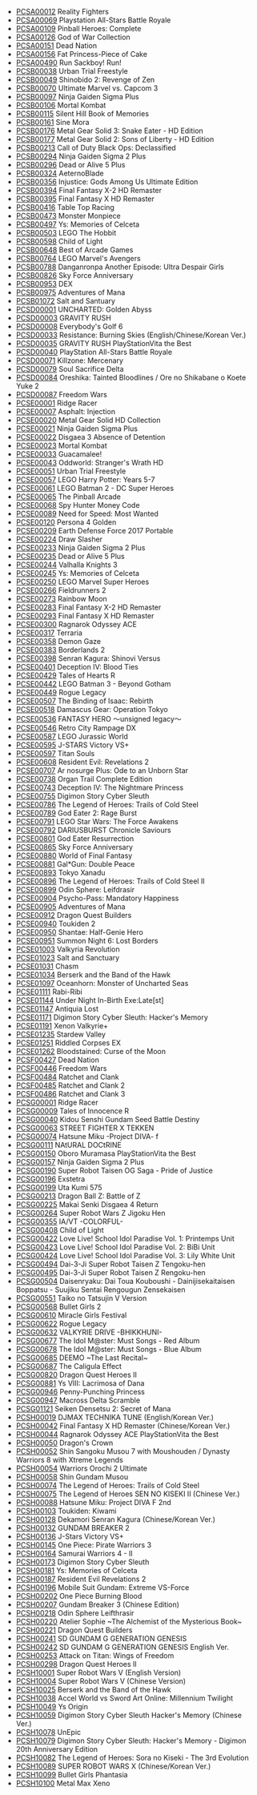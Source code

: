 * [PCSA00012](https://github.com/r0ah/vitacheat/blob/master/PCSA00012) Reality Fighters
* [PCSA00069](https://github.com/r0ah/vitacheat/blob/master/PCSA00069) Playstation All-Stars Battle Royale
* [PCSA00109](https://github.com/r0ah/vitacheat/blob/master/PCSA00109) Pinball Heroes: Complete
* [PCSA00126](https://github.com/r0ah/vitacheat/blob/master/PCSA00126) God of War Collection
* [PCSA00151](https://github.com/r0ah/vitacheat/blob/master/PCSA00151) Dead Nation
* [PCSA00156](https://github.com/r0ah/vitacheat/blob/master/PCSA00156) Fat Princess-Piece of Cake
* [PCSA00490](https://github.com/r0ah/vitacheat/blob/master/PCSA00490) Run Sackboy! Run!
* [PCSB00038](https://github.com/r0ah/vitacheat/blob/master/PCSB00038) Urban Trial Freestyle
* [PCSB00049](https://github.com/r0ah/vitacheat/blob/master/PCSB00049) Shinobido 2: Revenge of Zen
* [PCSB00070](https://github.com/r0ah/vitacheat/blob/master/PCSB00070) Ultimate Marvel vs. Capcom 3
* [PCSB00097](https://github.com/r0ah/vitacheat/blob/master/PCSB00097) Ninja Gaiden Sigma Plus
* [PCSB00106](https://github.com/r0ah/vitacheat/blob/master/PCSB00106) Mortal Kombat
* [PCSB00115](https://github.com/r0ah/vitacheat/blob/master/PCSB00115) Silent Hill Book of Memories
* [PCSB00161](https://github.com/r0ah/vitacheat/blob/master/PCSB00161) Sine Mora
* [PCSB00176](https://github.com/r0ah/vitacheat/blob/master/PCSB00176) Metal Gear Solid 3: Snake Eater - HD Edition
* [PCSB00177](https://github.com/r0ah/vitacheat/blob/master/PCSB00177) Metal Gear Solid 2: Sons of Liberty - HD Edition
* [PCSB00213](https://github.com/r0ah/vitacheat/blob/master/PCSB00213) Call of Duty Black Ops: Declassified
* [PCSB00294](https://github.com/r0ah/vitacheat/blob/master/PCSB00294) Ninja Gaiden Sigma 2 Plus
* [PCSB00296](https://github.com/r0ah/vitacheat/blob/master/PCSB00296) Dead or Alive 5 Plus
* [PCSB00324](https://github.com/r0ah/vitacheat/blob/master/PCSB00324) AeternoBlade
* [PCSB00356](https://github.com/r0ah/vitacheat/blob/master/PCSB00356) Injustice: Gods Among Us Ultimate Edition
* [PCSB00394](https://github.com/r0ah/vitacheat/blob/master/PCSB00394) Final Fantasy X-2 HD Remaster
* [PCSB00395](https://github.com/r0ah/vitacheat/blob/master/PCSB00395) Final Fantasy X HD Remaster
* [PCSB00416](https://github.com/r0ah/vitacheat/blob/master/PCSB00416) Table Top Racing
* [PCSB00473](https://github.com/r0ah/vitacheat/blob/master/PCSB00473) Monster Monpiece
* [PCSB00497](https://github.com/r0ah/vitacheat/blob/master/PCSB00497) Ys: Memories of Celceta
* [PCSB00503](https://github.com/r0ah/vitacheat/blob/master/PCSB00503) LEGO The Hobbit
* [PCSB00598](https://github.com/r0ah/vitacheat/blob/master/PCSB00598) Child of Light
* [PCSB00648](https://github.com/r0ah/vitacheat/blob/master/PCSB00648) Best of Arcade Games
* [PCSB00764](https://github.com/r0ah/vitacheat/blob/master/PCSB00764) LEGO Marvel's Avengers
* [PCSB00788](https://github.com/r0ah/vitacheat/blob/master/PCSB00788) Danganronpa Another Episode: Ultra Despair Girls
* [PCSB00826](https://github.com/r0ah/vitacheat/blob/master/PCSB00826) Sky Force Anniversary
* [PCSB00953](https://github.com/r0ah/vitacheat/blob/master/PCSB00953) DEX
* [PCSB00975](https://github.com/r0ah/vitacheat/blob/master/PCSB00975) Adventures of Mana
* [PCSB01072](https://github.com/r0ah/vitacheat/blob/master/PCSB01072) Salt and Santuary
* [PCSD00001](https://github.com/r0ah/vitacheat/blob/master/PCSD00001) UNCHARTED: Golden Abyss
* [PCSD00003](https://github.com/r0ah/vitacheat/blob/master/PCSD00003) GRAVITY RUSH
* [PCSD00008](https://github.com/r0ah/vitacheat/blob/master/PCSD00008) Everybody's Golf 6
* [PCSD00033](https://github.com/r0ah/vitacheat/blob/master/PCSD00033) Resistance: Burning Skies (English/Chinese/Korean Ver.)
* [PCSD00035](https://github.com/r0ah/vitacheat/blob/master/PCSD00035) GRAVITY RUSH PlayStationVita the Best
* [PCSD00040](https://github.com/r0ah/vitacheat/blob/master/PCSD00040) PlayStation All-Stars Battle Royale
* [PCSD00071](https://github.com/r0ah/vitacheat/blob/master/PCSD00071) Killzone: Mercenary
* [PCSD00079](https://github.com/r0ah/vitacheat/blob/master/PCSD00079) Soul Sacrifice Delta
* [PCSD00084](https://github.com/r0ah/vitacheat/blob/master/PCSD00084) Oreshika: Tainted Bloodlines / Ore no Shikabane o Koete Yuke 2
* [PCSD00087](https://github.com/r0ah/vitacheat/blob/master/PCSD00087) Freedom Wars
* [PCSE00001](https://github.com/r0ah/vitacheat/blob/master/PCSE00001) Ridge Racer
* [PCSE00007](https://github.com/r0ah/vitacheat/blob/master/PCSE00007) Asphalt: Injection
* [PCSE00020](https://github.com/r0ah/vitacheat/blob/master/PCSE00020) Metal Gear Solid HD Collection
* [PCSE00021](https://github.com/r0ah/vitacheat/blob/master/PCSE00021) Ninja Gaiden Sigma Plus
* [PCSE00022](https://github.com/r0ah/vitacheat/blob/master/PCSE00022) Disgaea 3 Absence of Detention
* [PCSE00023](https://github.com/r0ah/vitacheat/blob/master/PCSE00023) Mortal Kombat
* [PCSE00033](https://github.com/r0ah/vitacheat/blob/master/PCSE00033) Guacamalee!
* [PCSE00043](https://github.com/r0ah/vitacheat/blob/master/PCSE00043) Oddworld: Stranger's Wrath HD
* [PCSE00051](https://github.com/r0ah/vitacheat/blob/master/PCSE00051) Urban Trial Freestyle
* [PCSE00057](https://github.com/r0ah/vitacheat/blob/master/PCSE00057) LEGO Harry Potter: Years 5-7
* [PCSE00061](https://github.com/r0ah/vitacheat/blob/master/PCSE00061) LEGO Batman 2 - DC Super Heroes
* [PCSE00065](https://github.com/r0ah/vitacheat/blob/master/PCSE00065) The Pinball Arcade
* [PCSE00068](https://github.com/r0ah/vitacheat/blob/master/PCSE00068) Spy Hunter Money Code
* [PCSE00089](https://github.com/r0ah/vitacheat/blob/master/PCSE00089) Need for Speed: Most Wanted
* [PCSE00120](https://github.com/r0ah/vitacheat/blob/master/PCSE00120) Persona 4 Golden
* [PCSE00209](https://github.com/r0ah/vitacheat/blob/master/PCSE00209) Earth Defense Force 2017 Portable
* [PCSE00224](https://github.com/r0ah/vitacheat/blob/master/PCSE00224) Draw Slasher
* [PCSE00233](https://github.com/r0ah/vitacheat/blob/master/PCSE00233) Ninja Gaiden Sigma 2 Plus
* [PCSE00235](https://github.com/r0ah/vitacheat/blob/master/PCSE00235) Dead or Alive 5 Plus
* [PCSE00244](https://github.com/r0ah/vitacheat/blob/master/PCSE00244) Valhalla Knights 3
* [PCSE00245](https://github.com/r0ah/vitacheat/blob/master/PCSE00245) Ys: Memories of Celceta
* [PCSE00250](https://github.com/r0ah/vitacheat/blob/master/PCSE00250) LEGO Marvel Super Heroes
* [PCSE00266](https://github.com/r0ah/vitacheat/blob/master/PCSE00266) Fieldrunners 2
* [PCSE00273](https://github.com/r0ah/vitacheat/blob/master/PCSE00273) Rainbow Moon
* [PCSE00283](https://github.com/r0ah/vitacheat/blob/master/PCSE00283) Final Fantasy X-2 HD Remaster
* [PCSE00293](https://github.com/r0ah/vitacheat/blob/master/PCSE00293) Final Fantasy X HD Remaster
* [PCSE00300](https://github.com/r0ah/vitacheat/blob/master/PCSE00300) Ragnarok Odyssey ACE
* [PCSE00317](https://github.com/r0ah/vitacheat/blob/master/PCSE00317) Terraria
* [PCSE00358](https://github.com/r0ah/vitacheat/blob/master/PCSE00358) Demon Gaze
* [PCSE00383](https://github.com/r0ah/vitacheat/blob/master/PCSE00383) Borderlands 2
* [PCSE00398](https://github.com/r0ah/vitacheat/blob/master/PCSE00398) Senran Kagura: Shinovi Versus
* [PCSE00401](https://github.com/r0ah/vitacheat/blob/master/PCSE00401) Deception IV: Blood Ties
* [PCSE00429](https://github.com/r0ah/vitacheat/blob/master/PCSE00429) Tales of Hearts R
* [PCSE00442](https://github.com/r0ah/vitacheat/blob/master/PCSE00442) LEGO Batman 3 - Beyond Gotham
* [PCSE00449](https://github.com/r0ah/vitacheat/blob/master/PCSE00449) Rogue Legacy
* [PCSE00507](https://github.com/r0ah/vitacheat/blob/master/PCSE00507) The Binding of Isaac: Rebirth
* [PCSE00518](https://github.com/r0ah/vitacheat/blob/master/PCSE00518) Damascus Gear: Operation Tokyo
* [PCSE00536](https://github.com/r0ah/vitacheat/blob/master/PCSE00536) FANTASY HERO ～unsigned legacy～
* [PCSE00546](https://github.com/r0ah/vitacheat/blob/master/PCSE00546) Retro City Rampage DX
* [PCSE00587](https://github.com/r0ah/vitacheat/blob/master/PCSE00587) LEGO Jurassic World
* [PCSE00595](https://github.com/r0ah/vitacheat/blob/master/PCSE00595) J-STARS Victory VS+
* [PCSE00597](https://github.com/r0ah/vitacheat/blob/master/PCSE00597) Titan Souls
* [PCSE00608](https://github.com/r0ah/vitacheat/blob/master/PCSE00608) Resident Evil: Revelations 2
* [PCSE00707](https://github.com/r0ah/vitacheat/blob/master/PCSE00707) Ar nosurge Plus: Ode to an Unborn Star
* [PCSE00738](https://github.com/r0ah/vitacheat/blob/master/PCSE00738) Organ Trail Complete Edition
* [PCSE00743](https://github.com/r0ah/vitacheat/blob/master/PCSE00743) Deception IV: The Nightmare Princess
* [PCSE00755](https://github.com/r0ah/vitacheat/blob/master/PCSE00755) Digimon Story Cyber Sleuth
* [PCSE00786](https://github.com/r0ah/vitacheat/blob/master/PCSE00786) The Legend of Heroes: Trails of Cold Steel
* [PCSE00789](https://github.com/r0ah/vitacheat/blob/master/PCSE00789) God Eater 2: Rage Burst
* [PCSE00791](https://github.com/r0ah/vitacheat/blob/master/PCSE00791) LEGO Star Wars: The Force Awakens
* [PCSE00792](https://github.com/r0ah/vitacheat/blob/master/PCSE00792) DARIUSBURST Chronicle Saviours
* [PCSE00801](https://github.com/r0ah/vitacheat/blob/master/PCSE00801) God Eater Resurrection
* [PCSE00865](https://github.com/r0ah/vitacheat/blob/master/PCSE00865) Sky Force Anniversary
* [PCSE00880](https://github.com/r0ah/vitacheat/blob/master/PCSE00880) World of Final Fantasy
* [PCSE00881](https://github.com/r0ah/vitacheat/blob/master/PCSE00881) Gal*Gun: Double Peace
* [PCSE00893](https://github.com/r0ah/vitacheat/blob/master/PCSE00893) Tokyo Xanadu
* [PCSE00896](https://github.com/r0ah/vitacheat/blob/master/PCSE00896) The Legend of Heroes: Trails of Cold Steel II
* [PCSE00899](https://github.com/r0ah/vitacheat/blob/master/PCSE00899) Odin Sphere: Leifdrasir
* [PCSE00904](https://github.com/r0ah/vitacheat/blob/master/PCSE00904) Psycho-Pass: Mandatory Happiness
* [PCSE00905](https://github.com/r0ah/vitacheat/blob/master/PCSE00905) Adventures of Mana
* [PCSE00912](https://github.com/r0ah/vitacheat/blob/master/PCSE00912) Dragon Quest Builders
* [PCSE00940](https://github.com/r0ah/vitacheat/blob/master/PCSE00940) Toukiden 2
* [PCSE00950](https://github.com/r0ah/vitacheat/blob/master/PCSE00950) Shantae: Half-Genie Hero
* [PCSE00951](https://github.com/r0ah/vitacheat/blob/master/PCSE00951) Summon Night 6: Lost Borders
* [PCSE01003](https://github.com/r0ah/vitacheat/blob/master/PCSE01003) Valkyria Revolution
* [PCSE01023](https://github.com/r0ah/vitacheat/blob/master/PCSE01023) Salt and Sanctuary
* [PCSE01031](https://github.com/r0ah/vitacheat/blob/master/PCSE01031) Chasm
* [PCSE01034](https://github.com/r0ah/vitacheat/blob/master/PCSE01034) Berserk and the Band of the Hawk
* [PCSE01097](https://github.com/r0ah/vitacheat/blob/master/PCSE01097) Oceanhorn: Monster of Uncharted Seas
* [PCSE01111](https://github.com/r0ah/vitacheat/blob/master/PCSE01111) Rabi-Ribi
* [PCSE01144](https://github.com/r0ah/vitacheat/blob/master/PCSE01144) Under Night In-Birth Exe:Late[st]
* [PCSE01147](https://github.com/r0ah/vitacheat/blob/master/PCSE01147) Antiquia Lost
* [PCSE01171](https://github.com/r0ah/vitacheat/blob/master/PCSE01171) Digimon Story Cyber Sleuth: Hacker's Memory
* [PCSE01191](https://github.com/r0ah/vitacheat/blob/master/PCSE01191) Xenon Valkyrie+
* [PCSE01235](https://github.com/r0ah/vitacheat/blob/master/PCSE01235) Stardew Valley
* [PCSE01251](https://github.com/r0ah/vitacheat/blob/master/PCSE01251) Riddled Corpses EX
* [PCSE01262](https://github.com/r0ah/vitacheat/blob/master/PCSE01262) Bloodstained: Curse of the Moon
* [PCSF00427](https://github.com/r0ah/vitacheat/blob/master/PCSF00427) Dead Nation
* [PCSF00446](https://github.com/r0ah/vitacheat/blob/master/PCSF00446) Freedom Wars
* [PCSF00484](https://github.com/r0ah/vitacheat/blob/master/PCSF00484) Ratchet and Clank
* [PCSF00485](https://github.com/r0ah/vitacheat/blob/master/PCSF00485) Ratchet and Clank 2
* [PCSF00486](https://github.com/r0ah/vitacheat/blob/master/PCSF00486) Ratchet and Clank 3
* [PCSG00001](https://github.com/r0ah/vitacheat/blob/master/PCSG00001) Ridge Racer
* [PCSG00009](https://github.com/r0ah/vitacheat/blob/master/PCSG00009) Tales of Innocence R
* [PCSG00040](https://github.com/r0ah/vitacheat/blob/master/PCSG00040) Kidou Senshi Gundam Seed Battle Destiny
* [PCSG00063](https://github.com/r0ah/vitacheat/blob/master/PCSG00063) STREET FIGHTER X TEKKEN
* [PCSG00074](https://github.com/r0ah/vitacheat/blob/master/PCSG00074) Hatsune Miku -Project DIVA- f
* [PCSG00111](https://github.com/r0ah/vitacheat/blob/master/PCSG00111) NAtURAL DOCtRINE
* [PCSG00150](https://github.com/r0ah/vitacheat/blob/master/PCSG00150) Oboro Muramasa PlayStationVita the Best
* [PCSG00157](https://github.com/r0ah/vitacheat/blob/master/PCSG00157) Ninja Gaiden Sigma 2 Plus
* [PCSG00190](https://github.com/r0ah/vitacheat/blob/master/PCSG00190) Super Robot Taisen OG Saga - Pride of Justice
* [PCSG00196](https://github.com/r0ah/vitacheat/blob/master/PCSG00196) Exstetra
* [PCSG00199](https://github.com/r0ah/vitacheat/blob/master/PCSG00199) Uta Kumi 575
* [PCSG00213](https://github.com/r0ah/vitacheat/blob/master/PCSG00213) Dragon Ball Z: Battle of Z
* [PCSG00225](https://github.com/r0ah/vitacheat/blob/master/PCSG00225) Makai Senki Disgaea 4 Return
* [PCSG00264](https://github.com/r0ah/vitacheat/blob/master/PCSG00264) Super Robot Wars Z Jigoku Hen
* [PCSG00355](https://github.com/r0ah/vitacheat/blob/master/PCSG00355) IA/VT -COLORFUL-
* [PCSG00408](https://github.com/r0ah/vitacheat/blob/master/PCSG00408) Child of Light
* [PCSG00422](https://github.com/r0ah/vitacheat/blob/master/PCSG00422) Love Live! School Idol Paradise Vol. 1: Printemps Unit
* [PCSG00423](https://github.com/r0ah/vitacheat/blob/master/PCSG00423) Love Live! School Idol Paradise Vol. 2: BiBi Unit
* [PCSG00424](https://github.com/r0ah/vitacheat/blob/master/PCSG00424) Love Live! School Idol Paradise Vol. 3: Lily White Unit
* [PCSG00494](https://github.com/r0ah/vitacheat/blob/master/PCSG00494) Dai-3-Ji Super Robot Taisen Z Tengoku-hen
* [PCSG00495](https://github.com/r0ah/vitacheat/blob/master/PCSG00495) Dai-3-Ji Super Robot Taisen Z Rengoku-hen
* [PCSG00504](https://github.com/r0ah/vitacheat/blob/master/PCSG00504) Daisenryaku: Dai Toua Kouboushi - Dainijisekaitaisen Boppatsu - Suujiku Sentai Rengougun Zensekaisen
* [PCSG00551](https://github.com/r0ah/vitacheat/blob/master/PCSG00551) Taiko no Tatsujin V Version
* [PCSG00568](https://github.com/r0ah/vitacheat/blob/master/PCSG00568) Bullet Girls 2
* [PCSG00610](https://github.com/r0ah/vitacheat/blob/master/PCSG00610) Miracle Girls Festival
* [PCSG00622](https://github.com/r0ah/vitacheat/blob/master/PCSG00622) Rogue Legacy
* [PCSG00632](https://github.com/r0ah/vitacheat/blob/master/PCSG00632) VALKYRIE DRIVE -BHIKKHUNI-
* [PCSG00677](https://github.com/r0ah/vitacheat/blob/master/PCSG00677) The Idol M@ster: Must Songs - Red Album
* [PCSG00678](https://github.com/r0ah/vitacheat/blob/master/PCSG00678) The Idol M@ster: Must Songs - Blue Album
* [PCSG00685](https://github.com/r0ah/vitacheat/blob/master/PCSG00685) DEEMO ~The Last Recital~
* [PCSG00687](https://github.com/r0ah/vitacheat/blob/master/PCSG00687) The Caligula Effect
* [PCSG00820](https://github.com/r0ah/vitacheat/blob/master/PCSG00820) Dragon Quest Heroes II
* [PCSG00881](https://github.com/r0ah/vitacheat/blob/master/PCSG00881) Ys VIII: Lacrimosa of Dana
* [PCSG00946](https://github.com/r0ah/vitacheat/blob/master/PCSG00946) Penny-Punching Princess
* [PCSG00947](https://github.com/r0ah/vitacheat/blob/master/PCSG00947) Macross Delta Scramble
* [PCSG01121](https://github.com/r0ah/vitacheat/blob/master/PCSG01121) Seiken Densetsu 2: Secret of Mana
* [PCSH00019](https://github.com/r0ah/vitacheat/blob/master/PCSH00019) DJMAX TECHNIKA TUNE (English/Korean Ver.)
* [PCSH00042](https://github.com/r0ah/vitacheat/blob/master/PCSH00042) Final Fantasy X HD Remaster (Chinese/Korean Ver.)
* [PCSH00044](https://github.com/r0ah/vitacheat/blob/master/PCSH00044) Ragnarok Odyssey ACE PlayStationVita the Best
* [PCSH00050](https://github.com/r0ah/vitacheat/blob/master/PCSH00050) Dragon's Crown
* [PCSH00052](https://github.com/r0ah/vitacheat/blob/master/PCSH00052) Shin Sangoku Musou 7 with Moushouden / Dynasty Warriors 8 with Xtreme Legends
* [PCSH00054](https://github.com/r0ah/vitacheat/blob/master/PCSH00054) Warriors Orochi 2 Ultimate
* [PCSH00058](https://github.com/r0ah/vitacheat/blob/master/PCSH00058) Shin Gundam Musou
* [PCSH00074](https://github.com/r0ah/vitacheat/blob/master/PCSH00074) The Legend of Heroes: Trails of Cold Steel
* [PCSH00075](https://github.com/r0ah/vitacheat/blob/master/PCSH00075) The Legend of Heroes SEN NO KISEKI II (Chinese Ver.)
* [PCSH00088](https://github.com/r0ah/vitacheat/blob/master/PCSH00088) Hatsune Miku: Project DIVA F 2nd
* [PCSH00103](https://github.com/r0ah/vitacheat/blob/master/PCSH00103) Toukiden: Kiwami
* [PCSH00128](https://github.com/r0ah/vitacheat/blob/master/PCSH00128) Dekamori Senran Kagura (Chinese/Korean Ver.)
* [PCSH00132](https://github.com/r0ah/vitacheat/blob/master/PCSH00132) GUNDAM BREAKER 2
* [PCSH00136](https://github.com/r0ah/vitacheat/blob/master/PCSH00136) J-Stars Victory VS+
* [PCSH00145](https://github.com/r0ah/vitacheat/blob/master/PCSH00145) One Piece: Pirate Warriors 3
* [PCSH00164](https://github.com/r0ah/vitacheat/blob/master/PCSH00164) Samurai Warriors 4 - II
* [PCSH00173](https://github.com/r0ah/vitacheat/blob/master/PCSH00173) Digimon Story Cyber Sleuth
* [PCSH00181](https://github.com/r0ah/vitacheat/blob/master/PCSH00181) Ys: Memories of Celceta
* [PCSH00187](https://github.com/r0ah/vitacheat/blob/master/PCSH00187) Resident Evil Revelations 2
* [PCSH00196](https://github.com/r0ah/vitacheat/blob/master/PCSH00196) Mobile Suit Gundam: Extreme VS-Force
* [PCSH00202](https://github.com/r0ah/vitacheat/blob/master/PCSH00202) One Piece Burning Blood
* [PCSH00207](https://github.com/r0ah/vitacheat/blob/master/PCSH00207) Gundam Breaker 3 (Chinese Edition)
* [PCSH00218](https://github.com/r0ah/vitacheat/blob/master/PCSH00218) Odin Sphere Leifthrasir
* [PCSH00220](https://github.com/r0ah/vitacheat/blob/master/PCSH00220) Atelier Sophie ~The Alchemist of the Mysterious Book~
* [PCSH00221](https://github.com/r0ah/vitacheat/blob/master/PCSH00221) Dragon Quest Builders
* [PCSH00241](https://github.com/r0ah/vitacheat/blob/master/PCSH00241) SD GUNDAM G GENERATION GENESIS
* [PCSH00242](https://github.com/r0ah/vitacheat/blob/master/PCSH00242) SD GUNDAM G GENERATION GENESIS English Ver.
* [PCSH00253](https://github.com/r0ah/vitacheat/blob/master/PCSH00253) Attack on Titan: Wings of Freedom
* [PCSH00298](https://github.com/r0ah/vitacheat/blob/master/PCSH00298) Dragon Quest Heroes II
* [PCSH10001](https://github.com/r0ah/vitacheat/blob/master/PCSH10001) Super Robot Wars V (English Version)
* [PCSH10004](https://github.com/r0ah/vitacheat/blob/master/PCSH10004) Super Robot Wars V (Chinese Version)
* [PCSH10025](https://github.com/r0ah/vitacheat/blob/master/PCSH10025) Berserk and the Band of the Hawk
* [PCSH10038](https://github.com/r0ah/vitacheat/blob/master/PCSH10038) Accel World vs Sword Art Online: Millennium Twilight
* [PCSH10049](https://github.com/r0ah/vitacheat/blob/master/PCSH10049) Ys Origin
* [PCSH10059](https://github.com/r0ah/vitacheat/blob/master/PCSH10059) Digimon Story Cyber Sleuth Hacker's Memory (Chinese Ver.)
* [PCSH10078](https://github.com/r0ah/vitacheat/blob/master/PCSH10078) UnEpic
* [PCSH10079](https://github.com/r0ah/vitacheat/blob/master/PCSH10079) Digimon Story Cyber Sleuth: Hacker's Memory - Digimon 20th Anniversary Edition
* [PCSH10082](https://github.com/r0ah/vitacheat/blob/master/PCSH10082) The Legend of Heroes: Sora no Kiseki - The 3rd Evolution
* [PCSH10089](https://github.com/r0ah/vitacheat/blob/master/PCSH10089) SUPER ROBOT WARS X (Chinese/Korean Ver.)
* [PCSH10099](https://github.com/r0ah/vitacheat/blob/master/PCSH10099) Bullet Girls Phantasia
* [PCSH10100](https://github.com/r0ah/vitacheat/blob/master/PCSH10100) Metal Max Xeno
